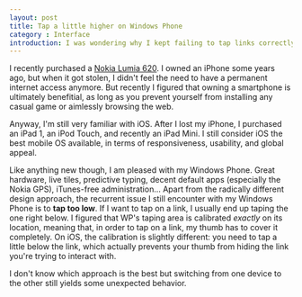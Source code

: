 ```yaml
---
layout: post
title: Tap a little higher on Windows Phone
category : Interface
introduction: I was wondering why I kept failing to tap links correctly. Now I know why.
---
```


I recently purchased a [Nokia Lumia 620](http://www.nokia.com/global/products/phone/lumia620/). I owned an iPhone some years ago, but when it got stolen, I didn't feel the need to have a permanent internet access anymore. But recently I figured that owning a smartphone is ultimately benefitial, as long as you prevent yourself from installing any casual game or aimlessly browsing the web.

Anyway, I'm still very familiar with iOS. After I lost my iPhone, I purchased an iPad 1, an iPod Touch, and recently an iPad Mini. I still consider iOS the best mobile OS available, in terms of responsiveness, usability, and global appeal.

Like anything new though, I am pleased with my Windows Phone. Great hardware, live tiles, predictive typing, decent default apps (especially the Nokia GPS), iTunes-free administration... Apart from the radically different design approach, the recurrent issue I still encounter with my Windows Phone is to **tap too low**. If I want to tap on a link, I usually end up taping the one right below. I figured that WP's taping area is calibrated *exactly* on its location, meaning that, in order to tap on a link, my thumb has to cover it completely. On iOS, the calibration is slightly different: you need to tap a little below the link, which actually prevents your thumb from hiding the link you're trying to interact with.

I don't know which approach is the best but switching from one device to the other still yields some unexpected behavior.